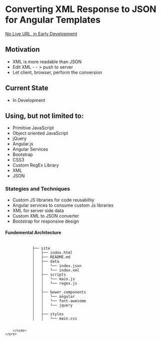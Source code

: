 <h1>Converting XML Response to JSON for Angular Templates</h1> 
<p><a href="#noTag">No Live URL, in Early Development</a></p>
<h2>Motivation</h2>
<ul>
    <li>XML is more readable than JSON</li>
    <li>Edit XML - - > push to server</li>
    <li>Let client, browser, perform the conversion</li>
</ul>
<h2>Current State</h2>
<ul>
    <li>In Development</li>
</ul>
<h2>Using, but not limited to:</h2>
<ul>
    <li>Primitive JavaScript</li>
    <li>Object oriented JavaScript</li>
    <li>jQuery</li>
    <li>Angular.js</li>
    <li>Angular Services</li>
    <li>Bootstrap</li>   
    <li>CSS3</li>   
    <li>Custom RegEx Library</li>
    <li>XML</li>
    <li>JSON</li>
</ul>
<h3>Stategies and Techniques</h3>
<ul>
    <li>Custom JS libraries for code reusabiltiy</li>
    <li>Angular services to consume custom Js libraries</li>
    <li>XML for server side data</li>
    <li>Custom XML to JSON converter</li>
    <li>Bootstrap for responsive design</li>
</ul>
</ul>
<h4>Fundemental Architecture</h4>
<div>
    <pre>
        <code>
            ├── site
            │   ├── index.html
            │   ├── README.md
            │   ├── data
            │   │   └── index.json
            │   │   └── index.xml
            │   ├── scripts
            │   │   └── main.js
            │   │   └── regex.js
            │   │
            │   ├── bower_components
            │   │   └── angular
            │   │   └── font-awesome
            │   │   └── jquery
            │   │ 
            │   ├── styles
            │   │   └── main.css
            
        </code>
    </pre>
</div>


 

 

